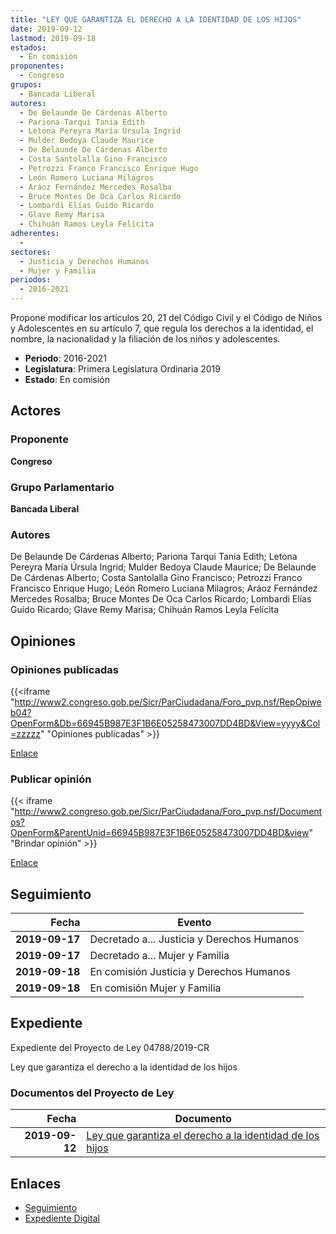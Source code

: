 ```yaml
---
title: "LEY QUE GARANTIZA EL DERECHO A LA IDENTIDAD DE LOS HIJOS"
date: 2019-09-12
lastmod: 2019-09-18
estados: 
  - En comisión
proponentes: 
  - Congreso
grupos: 
  - Bancada Liberal
autores: 
  - De Belaunde De Cárdenas Alberto
  - Pariona Tarqui Tania Edith
  - Letona Pereyra María Úrsula Ingrid
  - Mulder Bedoya Claude Maurice
  - De Belaunde De Cárdenas Alberto
  - Costa Santolalla Gino Francisco
  - Petrozzi Franco Francisco Enrique Hugo
  - León Romero Luciana Milagros
  - Aráoz Fernández Mercedes Rosalba
  - Bruce Montes De Oca Carlos Ricardo
  - Lombardi Elías Guido Ricardo
  - Glave Remy Marisa
  - Chihuán Ramos Leyla Felícita
adherentes: 
  - 
sectores: 
  - Justicia y Derechos Humanos
  - Mujer y Familia
periodos: 
  - 2016-2021
---
```


Propone modificar los artículos 20, 21 del Código Civil y el Código de Niños y Adolescentes en su artículo 7, que regula los derechos a la identidad, el nombre, la nacionalidad y la filiación de los niños y adolescentes.

- **Periodo**: 2016-2021
- **Legislatura**: Primera Legislatura Ordinaria 2019
- **Estado**: En comisión

## Actores

### Proponente

**Congreso**

### Grupo Parlamentario

**Bancada Liberal**

### Autores

De Belaunde De Cárdenas Alberto; Pariona Tarqui Tania Edith; Letona Pereyra María Úrsula Ingrid; Mulder Bedoya Claude Maurice; De Belaunde De Cárdenas Alberto; Costa Santolalla Gino Francisco; Petrozzi Franco Francisco Enrique Hugo; León Romero Luciana Milagros; Aráoz Fernández Mercedes Rosalba; Bruce Montes De Oca Carlos Ricardo; Lombardi Elías Guido Ricardo; Glave Remy Marisa; Chihuán Ramos Leyla Felícita


## Opiniones

### Opiniones publicadas

{{<iframe "http://www2.congreso.gob.pe/Sicr/ParCiudadana/Foro_pvp.nsf/RepOpiweb04?OpenForm&Db=66945B987E3F1B6E05258473007DD4BD&View=yyyy&Col=zzzzz" "Opiniones publicadas" >}}

[Enlace](http://www2.congreso.gob.pe/Sicr/ParCiudadana/Foro_pvp.nsf/RepOpiweb04?OpenForm&Db=66945B987E3F1B6E05258473007DD4BD&View=yyyy&Col=zzzzz)
### Publicar opinión

{{< iframe "http://www2.congreso.gob.pe/Sicr/ParCiudadana/Foro_pvp.nsf/Documentos?OpenForm&ParentUnid=66945B987E3F1B6E05258473007DD4BD&view" "Brindar opinión" >}}

[Enlace](http://www2.congreso.gob.pe/Sicr/ParCiudadana/Foro_pvp.nsf/Documentos?OpenForm&ParentUnid=66945B987E3F1B6E05258473007DD4BD&view)

## Seguimiento

| Fecha | Evento |
|------:|--------|
| **2019-09-17** | Decretado a... Justicia y Derechos Humanos|
| **2019-09-17** | Decretado a... Mujer y Familia|
| **2019-09-18** | En comisión Justicia y Derechos Humanos|
| **2019-09-18** | En comisión Mujer y Familia|


## Expediente

Expediente del Proyecto de Ley 04788/2019-CR

Ley que garantiza el derecho a la identidad de los hijos


### Documentos del Proyecto de Ley

| Fecha | Documento |
|------:|--------|
| **2019-09-12** | [Ley que garantiza el derecho a la identidad de los hijos](http://www.leyes.congreso.gob.pe/Documentos/2016_2021/Proyectos_de_Ley_y_de_Resoluciones_Legislativas/PL0478820190912.pdf) |

## Enlaces 

- [Seguimiento](http://www2.congreso.gob.pe/Sicr/TraDocEstProc/CLProLey2016.nsf/f7fff46988ca05b1052578e100829cc7/1fa827bab16662b6052584740001d0db?OpenDocument)
- [Expediente Digital](http://www2.congreso.gob.pe/Sicr/TraDocEstProc/CLProLey2016.nsf/f7fff46988ca05b1052578e100829cc7/1fa827bab16662b6052584740001d0db?OpenDocument&Click=05257FB7005EB655.eb71d0cf91d8294e05256cdf006b5706/$Body/0.1C6C)
